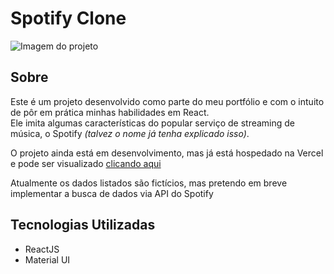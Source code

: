 # Spotify Clone
![Imagem do projeto](https://github.com/ribeiro-dev/spotify-clone/assets/67253984/4b295669-f6ac-4848-b367-2fc483c205dd)


## Sobre
Este é um projeto desenvolvido como parte do meu portfólio e com o intuito de pôr em prática minhas habilidades em React. <br>
Ele imita algumas características do popular serviço de streaming de música, o Spotify *(talvez o nome já tenha explicado isso)*.

O projeto ainda está em desenvolvimento, mas já está hospedado na Vercel e pode ser visualizado [clicando aqui](https://spotify-clone-blush-theta.vercel.app/)

Atualmente os dados listados são fictícios, mas pretendo em breve implementar a busca de dados via API do Spotify


## Tecnologias Utilizadas
- ReactJS
- Material UI
